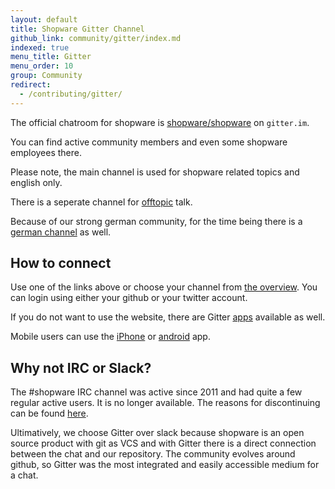 ```yaml
---
layout: default
title: Shopware Gitter Channel
github_link: community/gitter/index.md
indexed: true
menu_title: Gitter
menu_order: 10
group: Community
redirect: 
  - /contributing/gitter/
---
```


The official chatroom for shopware is [shopware/shopware](https://gitter.im/shopware/shopware?utm_source=share-link&utm_medium=link&utm_campaign=share-link) on `gitter.im`. 

You can find active community members and even some shopware employees there.

Please note, the main channel is used for shopware related topics and english only.

There is a seperate channel for [offtopic](https://gitter.im/shopware/offtopic?utm_source=share-link&utm_medium=link&utm_campaign=share-link) talk.

Because of our strong german community, for the time being there is a [german channel](https://gitter.im/shopware/shopwareDE?utm_source=share-link&utm_medium=link&utm_campaign=share-link) as well.

## How to connect

Use one of the links above or choose your channel from [the overview](https://gitter.im/shopware/home). You can login using either your github or your twitter account.

If you do not want to use the website, there are Gitter [apps](https://gitter.im/apps) available as well.

Mobile users can use the [iPhone](http://appstore.com/gitter) or [android](https://play.google.com/store/apps/details?id=im.gitter.gitter) app.

## Why not IRC or Slack?
The #shopware IRC channel was active since 2011 and had quite a few regular active users. It is no longer available. The reasons for discontinuing can be found <a href="{{ site.url }}/community/irc">here</a>. 

Ultimatively, we choose Gitter over slack because shopware is an open source product with git as VCS and with Gitter there is a direct connection between the chat and our repository.
The community evolves around github, so Gitter was the most integrated and easily accessible medium for a chat.
